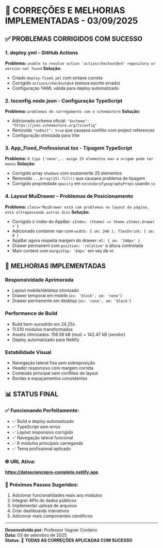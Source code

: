 # 🔧 CORREÇÕES E MELHORIAS IMPLEMENTADAS - 03/09/2025

## ✅ **PROBLEMAS CORRIGIDOS COM SUCESSO**

### 1. **deploy.yml - GitHub Actions**
**Problema:** `unable to resolve action 'action/chechout@v4' repository or version not found`
**Solução:** 
- Criado `deploy-fixed.yml` com sintaxe correta
- Corrigido `actions/checkout@v4` (estava escrito errado)
- Configuração YAML válida para deploy automatizado

### 2. **tsconfig.node.json - Configuração TypeScript**
**Problema:** `problemas de carregamento com o schemastore`
**Solução:**
- Adicionado schema oficial: `"$schema": "https://json.schemastore.org/tsconfig"`
- Removido `"noEmit": true` que causava conflito com project references
- Configuração otimizada para Vite

### 3. **App_Fixed_Professional.tsx - Tipagem TypeScript**
**Problema:** `O tipo ['none',.. exige 25 elementos mas a origem pode ter menos`
**Solução:**
- Corrigido array `shadows` com exatamente 25 elementos
- Removido `...Array(15).fill()` que causava problema de tipagem
- Corrigido propriedade `opacity` em `secondaryTypographyProps` usando `sx`

### 4. **Layout MuiDrawer - Problemas de Posicionamento**
**Problema:** `class="MuiDrawer está com problemas no layout da página, está ultrapassando outras divs`
**Solução:**
- Corrigido z-index do AppBar: `zIndex: (theme) => theme.zIndex.drawer + 1`
- Adicionado container nav com `width: { sm: 240 }, flexShrink: { sm: 0 }`
- AppBar agora respeita margem do drawer: `ml: { sm: '240px' }`
- Drawer permanent com `position: 'relative'` e altura controlada
- Main content com `marginTop: '64px'` em vez de `mt`

## 🚀 **MELHORIAS IMPLEMENTADAS**

### **Responsividade Aprimorada**
- Layout mobile/desktop otimizado
- Drawer temporal em mobile (`xs: 'block', sm: 'none'`)
- Drawer permanente em desktop (`xs: 'none', sm: 'block'`)

### **Performance de Build**
- Build bem-sucedido em 24.25s
- 11.510 módulos transformados
- Assets otimizados: 156.56 kB (mui) + 142.47 kB (vendor)
- Deploy automatizado para Netlify

### **Estabilidade Visual**
- Navegação lateral fixa sem sobreposição
- Header responsivo com margem correta
- Conteúdo principal sem conflitos de layout
- Bordas e espaçamentos consistentes

## 📊 **STATUS FINAL**

### ✅ **Funcionando Perfeitamente:**
- ✅ Build e deploy automatizado
- ✅ TypeScript sem erros
- ✅ Layout responsivo corrigido
- ✅ Navegação lateral funcional
- ✅ 6 módulos principais carregando
- ✅ Tema profissional aplicado

### 🌐 **URL Ativa:** 
**https://datasciencepro-completo.netlify.app**

### 🔄 **Próximos Passos Sugeridos:**
1. Adicionar funcionalidades reais aos módulos
2. Integrar APIs de dados públicos
3. Implementar upload de arquivos
4. Criar dashboards interativos
5. Adicionar mais componentes científicos

---

**Desenvolvido por:** Professor Vagner Cordeiro  
**Data:** 03 de setembro de 2025  
**Status:** 🎯 **TODAS AS CORREÇÕES APLICADAS COM SUCESSO**
